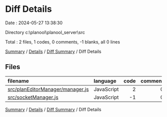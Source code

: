 # Diff Details

Date : 2024-05-27 13:38:30

Directory c:\\planool\\planool_server\\src

Total : 2 files,  1 codes, 0 comments, -1 blanks, all 0 lines

[Summary](results.md) / [Details](details.md) / [Diff Summary](diff.md) / Diff Details

## Files
| filename | language | code | comment | blank | total |
| :--- | :--- | ---: | ---: | ---: | ---: |
| [src/planEditorManager/manager.js](/src/planEditorManager/manager.js) | JavaScript | 2 | 0 | 2 | 4 |
| [src/socketManager.js](/src/socketManager.js) | JavaScript | -1 | 0 | -3 | -4 |

[Summary](results.md) / [Details](details.md) / [Diff Summary](diff.md) / Diff Details